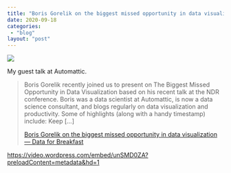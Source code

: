 ```yaml
---
title: "Boris Gorelik on the biggest missed opportunity in data visualization — Data for Breakfast"
date: 2020-09-18
categories: 
 - "blog"
layout: "post"
---
```


![](https://datadotblog.files.wordpress.com/2020/09/pexels-photo-590041.jpeg?quality=80&strip=info&w=1600)

My guest talk at Automattic. 

> Boris Gorelik recently joined us to present on The Biggest Missed Opportunity in Data Visualization based on his recent talk at the NDR conference. Boris was a data scientist at Automattic, is now a data science consultant, and blogs regularly on data visualization and productivity.  Some of highlights (along with a handy timestamp) include: Keep […]
> 
> [Boris Gorelik on the biggest missed opportunity in data visualization — Data for Breakfast](http://data.blog/2020/09/17/boris-gorelik-on-the-biggest-missed-opportunity-in-data-visualization/)

<https://video.wordpress.com/embed/unSMD0ZA?preloadContent=metadata&hd=1>
